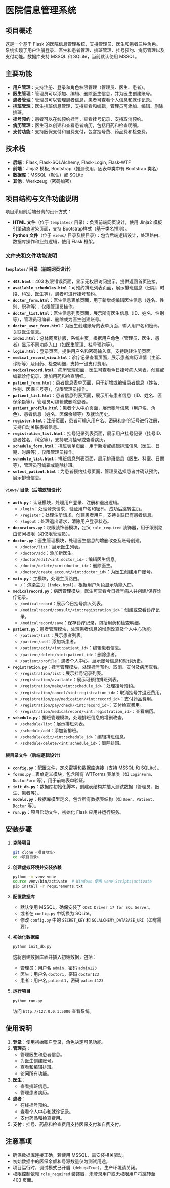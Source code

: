 # 医院信息管理系统

## 项目概述

这是一个基于 Flask 的医院信息管理系统，支持管理员、医生和患者三种角色。系统实现了用户注册登录、医生和患者管理、排班管理、挂号预约、病历管理以及支付功能。数据库支持 MSSQL 和 SQLite，当前默认使用 MSSQL。

## 主要功能

- **用户管理**：支持注册、登录和角色权限管理（管理员、医生、患者）。
- **医生管理**：管理员可以添加、编辑、删除医生信息，并为医生创建账号。
- **患者管理**：管理员可以管理患者信息，患者可查看个人信息和就诊记录。
- **排班管理**：医生排班信息管理，支持查看和编辑，管理员可添加、编辑、删除排班。
- **挂号预约**：患者可以在线预约挂号，查看挂号记录，支持取消预约。
- **病历管理**：医生可以创建和查看患者病历，包括用药和检查明细。
- **支付功能**：支持医保支付和自费支付，包含挂号费、药品费和检查费。

## 技术栈

- **后端**：Flask, Flask-SQLAlchemy, Flask-Login, Flask-WTF
- **前端**：Jinja2 模板, Bootstrap（推测使用，因表单类中有 Bootstrap 类名）
- **数据库**：MSSQL（默认）或 SQLite
- **其他**：Werkzeug（密码加密）

## 项目结构与文件功能说明

项目采用前后端分离的设计方式：
- **HTML 文件**（位于 `templates/` 目录）：负责前端网页设计，使用 Jinja2 模板引擎动态渲染页面，支持 Bootstrap样式（基于类名推测）。
- **Python 文件**（位于 `views/` 目录及根目录）：包含后端逻辑设计，处理路由、数据库操作和业务逻辑，使用 Flask 框架。

### 文件夹和文件功能说明

#### `templates/` 目录（前端网页设计）
- **`403.html`**：403 权限错误页面，显示无权限访问提示，提供返回首页链接。
- **`available_schedules.html`**：可预约排班列表页面，展示排班信息（日期、时段、科室、医生等），患者可进行挂号预约。
- **`doctor_form.html`**：医生信息表单页面，用于新增或编辑医生信息（姓名、性别、职称等），仅限管理员操作。
- **`doctor_list.html`**：医生信息列表页面，展示所有医生信息（ID、姓名、性别等），管理员可编辑、删除或为医生创建账号。
- **`doctor_user_form.html`**：为医生创建账号的表单页面，输入用户名和密码，关联医生信息。
- **`index.html`**：总体网页排版，系统主页，根据用户角色（管理员、医生、患者）显示不同功能入口（如医生管理、挂号预约等）。
- **`login.html`**：登录页面，提供用户名和密码输入框，支持跳转注册页面。
- **`medical_record_view.html`**：诊疗记录查看页面，展示患者病历详情（主诉、诊断等）及用药、检查明细，支持一键支付费用。
- **`medicalrecord.html`**：病历管理页面，医生可查看今日挂号病人列表，创建或编辑诊疗记录，添加用药和检查明细。
- **`patient_form.html`**：患者信息表单页面，用于新增或编辑患者信息（姓名、性别、医保卡号等），仅限管理员操作。
- **`patient_list.html`**：患者信息列表页面，展示所有患者信息（ID、姓名、医保余额等），管理员可编辑或删除患者。
- **`patient_profile.html`**：患者个人中心页面，展示账号信息（用户名、角色）、患者信息（姓名、医保余额等）及就诊历史。
- **`register.html`**：注册页面，患者可输入用户名、密码和身份证号进行注册，支持自动关联患者信息。
- **`registration_list.html`**：挂号记录列表页面，展示用户挂号记录（挂号ID、患者姓名、科室等），支持取消挂号或查看病历。
- **`schedule_form.html`**：排班表单页面，用于新增或编辑排班信息（医生、日期、时段等），仅限管理员操作。
- **`schedule_list.html`**：排班信息列表页面，展示排班信息（医生、科室、日期等），管理员可编辑或删除排班。
- **`select_patient.html`**：为患者预约挂号页面，管理员选择患者并确认预约，展示排班信息。

#### `views/` 目录（后端逻辑设计）
- **`auth.py`**：认证模块，处理用户登录、注册和退出逻辑。
  - `/login`：处理登录请求，验证用户名和密码，成功后跳转主页。
  - `/register`：处理注册请求，创建患者用户，支持关联已有患者信息。
  - `/logout`：处理退出请求，清除用户登录状态。
- **`decorators.py`**：权限装饰器模块，定义 `role_required` 装饰器，用于限制路由访问权限（如仅限管理员）。
- **`doctor.py`**：医生管理模块，处理医生信息的增删改查及账号创建。
  - `/doctor/list`：展示医生列表。
  - `/doctor/add`：添加新医生。
  - `/doctor/edit/<int:doctor_id>`：编辑医生信息。
  - `/doctor/delete/<int:doctor_id>`：删除医生。
  - `/doctor/create_account/<int:doctor_id>`：为医生创建用户账号。
- **`main.py`**：主模块，处理主页路由。
  - `/`：渲染主页（`index.html`），根据用户角色显示功能入口。
- **`medicalrecord.py`**：病历管理模块，医生可查看今日挂号病人并创建/保存诊疗记录。
  - `/medicalrecord`：展示今日挂号病人列表。
  - `/medicalrecord/consult/<int:registration_id>`：创建或查看诊疗记录。
  - `/medicalrecord/save`：保存诊疗记录，包括用药和检查明细。
- **`patient.py`**：患者管理模块，处理患者信息的增删改查及个人中心功能。
  - `/patient/list`：展示患者列表。
  - `/patient/add`：添加新患者。
  - `/patient/edit/<int:patient_id>`：编辑患者信息。
  - `/patient/delete/<int:patient_id>`：删除患者。
  - `/patient/profile`：患者个人中心，展示账号信息和就诊历史。
- **`registration.py`**：挂号管理模块，处理挂号预约、取消、支付及病历查看。
  - `/registration/list`：展示挂号记录列表。
  - `/registration/available`：展示可预约排班列表。
  - `/registration/make/<int:schedule_id>`：处理挂号预约。
  - `/registration/cancel/<int:registration_id>`：取消挂号并退还费用。
  - `/registration/pay/medication/<int:record_id>`：支付药品费用。
  - `/registration/pay/check/<int:record_id>`：支付检查费用。
  - `/registration/medicalrecord/<int:registration_id>`：查看病历。
- **`schedule.py`**：排班管理模块，处理排班信息的增删改查。
  - `/schedule/list`：展示排班列表。
  - `/schedule/add`：添加新排班。
  - `/schedule/edit/<int:schedule_id>`：编辑排班信息。
  - `/schedule/delete/<int:schedule_id>`：删除排班。

#### 根目录文件（后端逻辑设计）
- **`config.py`**：配置文件，定义密钥和数据库连接（支持 MSSQL 和 SQLite）。
- **`forms.py`**：表单定义模块，包含所有 WTForms 表单类（如 `LoginForm`、`DoctorForm` 等），用于前端表单验证。
- **`init_db.py`**：数据库初始化脚本，创建表结构并插入测试数据（管理员、医生、患者等）。
- **`models.py`**：数据库模型定义，包含所有数据表结构（如 `User`、`Patient`、`Doctor` 等）。
- **`run.py`**：项目启动文件，初始化 Flask 应用并运行服务。

## 安装步骤

1. **克隆项目**
   ```bash
   git clone <项目地址>
   cd <项目目录>
   ```

2. **创建虚拟环境并安装依赖**
   ```bash
   python -m venv venv
   source venv/bin/activate  # Windows 使用 venv\Scripts\activate
   pip install -r requirements.txt
   ```

3. **配置数据库**
   - 默认使用 MSSQL，确保安装了 `ODBC Driver 17 for SQL Server`。
   - 或者在 `config.py` 中切换为 SQLite。
   - 修改 `config.py` 中的 `SECRET_KEY` 和 `SQLALCHEMY_DATABASE_URI`（如有需要）。

4. **初始化数据库**
   ```bash
   python init_db.py
   ```
   这将创建数据库表并插入初始数据，包括：
   - 管理员：用户名 `admin`，密码 `admin123`
   - 医生：用户名 `doctor1`，密码 `doctor123`
   - 患者：用户名 `patient1`，密码 `patient123`

5. **运行项目**
   ```bash
   python run.py
   ```
   访问 `http://127.0.0.1:5000` 查看系统。

## 使用说明

1. **登录**：使用初始账户登录，角色决定可见功能。
2. **管理员**：
   - 管理医生和患者信息。
   - 为医生创建账号。
   - 查看和编辑排班。
   - 访问所有功能。
3. **医生**：
   - 查看排班信息。
   - 管理患者病历。
4. **患者**：
   - 在线挂号预约。
   - 查看个人中心和就诊记录。
   - 支付药品和检查费用。
5. **支付**：挂号、药品和检查费用支持医保支付和自费支付。

## 注意事项

- 确保数据库连接正确，若使用 MSSQL，需安装相关驱动。
- 初始数据中的医保余额和号源数量仅为测试用途。
- 项目运行时，调试模式已开启（`debug=True`），生产环境请关闭。
- 权限控制依赖 `role_required` 装饰器，未登录用户或无权限用户将跳转至 403 页面。
